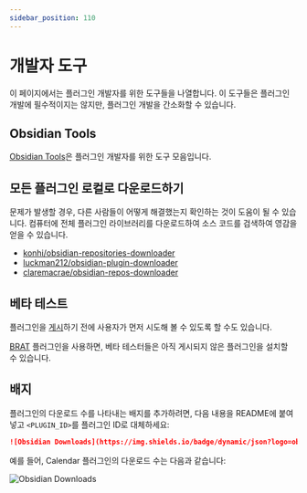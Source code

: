 ```yaml
---
sidebar_position: 110
---
```


# 개발자 도구

이 페이지에서는 플러그인 개발자를 위한 도구들을 나열합니다. 이 도구들은 플러그인 개발에 필수적이지는 않지만, 플러그인 개발을 간소화할 수 있습니다.

## Obsidian Tools

[Obsidian Tools](https://github.com/obsidian-tools/obsidian-tools)은 플러그인 개발자를 위한 도구 모음입니다.

## 모든 플러그인 로컬로 다운로드하기

문제가 발생할 경우, 다른 사람들이 어떻게 해결했는지 확인하는 것이 도움이 될 수 있습니다. 컴퓨터에 전체 플러그인 라이브러리를 다운로드하여 소스 코드를 검색하여 영감을 얻을 수 있습니다.

-   [konhi/obsidian-repositories-downloader](https://github.com/konhi/obsidian-repositories-downloader)
-   [luckman212/obsidian-plugin-downloader](https://github.com/luckman212/obsidian-plugin-downloader)
-   [claremacrae/obsidian-repos-downloader](https://github.com/claremacrae/obsidian-repos-downloader)

## 베타 테스트

플러그인을 [게시](publishing/submit-your-plugin.md)하기 전에 사용자가 먼저 시도해 볼 수 있도록 할 수도 있습니다.

[BRAT](https://github.com/TfTHacker/obsidian42-brat) 플러그인을 사용하면, 베타 테스터들은 아직 게시되지 않은 플러그인을 설치할 수 있습니다.

## 배지

플러그인의 다운로드 수를 나타내는 배지를 추가하려면, 다음 내용을 README에 붙여넣고 `<PLUGIN_ID>`를 플러그인 ID로 대체하세요:

```md
![Obsidian Downloads](https://img.shields.io/badge/dynamic/json?logo=obsidian&color=%23483699&label=downloads&query=%24%5B%22<PLUGIN_ID>%22%5D.downloads&url=https%3A%2F%2Fraw.githubusercontent.com%2Fobsidianmd%2Fobsidian-releases%2Fmaster%2Fcommunity-plugin-stats.json)
```

예를 들어, Calendar 플러그인의 다운로드 수는 다음과 같습니다:

![Obsidian Downloads](https://img.shields.io/badge/dynamic/json?logo=obsidian&color=%23483699&label=downloads&query=%24%5B%22calendar%22%5D.downloads&url=https%3A%2F%2Fraw.githubusercontent.com%2Fobsidianmd%)
